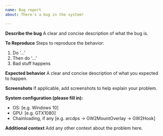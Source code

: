 ```yaml
---
name: Bug report
about: There's a bug in the system!

---
```


**Describe the bug**
A clear and concise description of what the bug is.

**To Reproduce**
Steps to reproduce the behavior:
1. Do '...'
2. Then do '...'
3. Bad stuff happens

**Expected behavior**
A clear and concise description of what you expected to happen.

**Screenshots**
If applicable, add screenshots to help explain your problem.

**System configuration (please fill in):**
 - OS: [e.g. Windows 10]
 - GPU: [e.g. GTX1080]
 - Chainloading, if any [e.g. arcdps -> GW2MountOverlay -> GW2Hook]

**Additional context**
Add any other context about the problem here.
